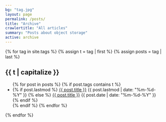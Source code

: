 ```yaml
---
bg: "tag.jpg"
layout: page
permalink: /posts/
title: "Archive"
crawlertitle: "All articles"
summary: "Posts about object storage"
active: archive
---
```


{% for tag in site.tags %}
  {% assign t = tag | first %}
  {% assign posts = tag | last %}

  <h2 class="category-key" id="{{ t | downcase }}">{{ t | capitalize }}</h2>

  <ul class="year">
    {% for post in posts %}
      {% if post.tags contains t %}
        <li>
          {% if post.lastmod %}
            <a href="{{ post.url | relative_url}}">{{ post.title }}</a>
            <span class="date">{{ post.lastmod | date: "%m-%d-%Y"  }}</span>
          {% else %}
            <a href="{{ post.url | relative_url}}">{{ post.title }}</a>
            <span class="date">{{ post.date | date: "%m-%d-%Y"  }}</span>
          {% endif %}
        </li>
      {% endif %}
    {% endfor %}
  </ul>

{% endfor %}
